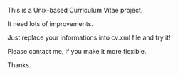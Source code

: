 This is a Unix-based Curriculum Vitae project.

It need lots of improvements.

Just replace your informations into cv.xml file and try it!

Please contact me, if you make it more flexible.

Thanks.